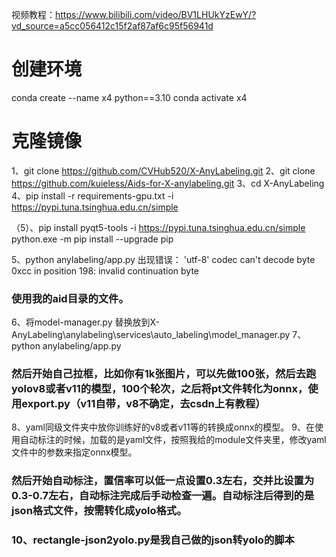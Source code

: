 视频教程：https://www.bilibili.com/video/BV1LHUkYzEwY/?vd_source=a5cc056412c15f2af87af6c95f56941d

# 创建环境
conda create --name x4 python==3.10
conda activate x4
# 克隆镜像
1、git clone https://github.com/CVHub520/X-AnyLabeling.git
2、git clone https://github.com/kuieless/Aids-for-X-anylabeling.git
3、cd X-AnyLabeling
4、pip install -r requirements-gpu.txt -i https://pypi.tuna.tsinghua.edu.cn/simple

（5）、pip install pyqt5-tools -i https://pypi.tuna.tsinghua.edu.cn/simple
            python.exe -m pip install --upgrade pip

5、python anylabeling/app.py
出现错误： 'utf-8' codec can't decode byte 0xcc in position 198: invalid continuation byte

### 使用我的aid目录的文件。
6、将model-manager.py 替换放到X-AnyLabeling\anylabeling\services\auto_labeling\model_manager.py
7、python anylabeling/app.py


### 然后开始自己拉框，比如你有1k张图片，可以先做100张，然后去跑yolov8或者v11的模型，100个轮次，之后将pt文件转化为onnx，使用export.py（v11自带，v8不确定，去csdn上有教程）

8、yaml同级文件夹中放你训练好的v8或者v11等的转换成onnx的模型。
9、在使用自动标注的时候，加载的是yaml文件，按照我给的module文件夹里，修改yaml文件中的参数来指定onnx模型。

### 然后开始自动标注，置信率可以低一点设置0.3左右，交并比设置为0.3-0.7左右，自动标注完成后手动检查一遍。自动标注后得到的是json格式文件，按需转化成yolo格式。

### 10、rectangle-json2yolo.py是我自己做的json转yolo的脚本






















